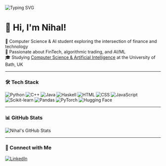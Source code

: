 <!-- Typing animation intro -->
![Typing SVG](https://readme-typing-svg.demolab.com?font=Fira+Code&size=30&weight=600&pause=1000&color=4169E1&width=800&lines=FinTech+%7C+ML+%7C+Cybersecurity+%7C+AI+%7C+💻)


# 👋 Hi, I'm Nihal!

🧠 Computer Science & AI student exploring the intersection of finance and technology<br/>
💸 Passionate about FinTech, algorithmic trading, and AI/ML<br/>
🎓 Studying [Computer Science & Artificial Intelligence](https://www.bath.ac.uk/courses/undergraduate-2024/computer-science/bsc-computer-science-and-artificial-intelligence/) at the University of Bath, UK<br/>

---
### 🛠️ Tech Stack

![Python](https://img.shields.io/badge/Python-3776AB?style=for-the-badge&logo=python&logoColor=white)
![C++](https://img.shields.io/badge/C++-00599C?style=for-the-badge&logo=c%2b%2b&logoColor=white)
![Java](https://img.shields.io/badge/Java-ED8B00?style=for-the-badge&logo=openjdk&logoColor=white)
![Haskell](https://img.shields.io/badge/Haskell-5e5086?style=for-the-badge&logo=haskell&logoColor=white)
![HTML](https://img.shields.io/badge/HTML5-E34F26?style=for-the-badge&logo=html5&logoColor=white)
![CSS](https://img.shields.io/badge/CSS3-1572B6?style=for-the-badge&logo=css3&logoColor=white)
![JavaScript](https://img.shields.io/badge/JavaScript-F7DF1E?style=for-the-badge&logo=javascript&logoColor=black)
![Scikit-learn](https://img.shields.io/badge/Scikit--learn-F7931E?style=for-the-badge&logo=scikit-learn&logoColor=white)
![Pandas](https://img.shields.io/badge/Pandas-150458?style=for-the-badge&logo=pandas&logoColor=white)
![PyTorch](https://img.shields.io/badge/PyTorch-EE4C2C?style=for-the-badge&logo=pytorch&logoColor=white)
![Hugging Face](https://img.shields.io/badge/HuggingFace-FFD21F?style=for-the-badge&logo=huggingface&logoColor=black)

---
### 📊 GitHub Stats

![Nihal's GitHub Stats](https://github-readme-stats.vercel.app/api?username=n1halshah&show_icons=true&theme=radical) <br/>

---
### 🔗 Connect with Me

[![LinkedIn](https://img.shields.io/badge/-LinkedIn-0A66C2?style=for-the-badge&logo=linkedin&logoColor=white)](https://www.linkedin.com/in/n1halshah/)



